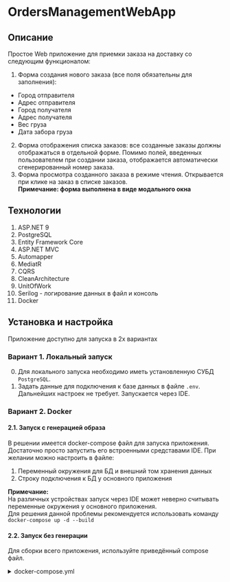 # OrdersManagementWebApp
## Описание
Простое Web приложение для приемки заказа на доставку со следующим функционалом:
1. Форма создания нового заказа (все поля обязательны для заполнения):
- Город отправителя
- Адрес отправителя
- Город получателя
- Адрес получателя
- Вес груза
- Дата забора груза

2. Форма отображения списка заказов: все созданные заказы должны отображаться в отдельной форме. Помимо полей, введенных пользователем при создании заказа, отображается автоматически сгенерированный номер заказа.
3. Форма просмотра созданного заказа в режиме чтения. Открывается при клике на заказ в списке заказов.<br/>
<b>Примечание: форма выполнена в виде модального окна</b>

## Технологии
1. ASP.NET 9
2. PostgreSQL
3. Entity Framework Core
4. ASP.NET MVC
5. Automapper
7. MediatR
8. CQRS
10. CleanArchitecture
11. UnitOfWork
12. Serilog - логирование данных в файл и консоль
13. Docker

## Установка и настройка
Приложение доступно для запуска в 2х вариантах
### Вариант 1. Локальный запуск
0. Для локального запуска необходимо иметь установленную СУБД `PostgreSQL`.
1. Задать данные для подключения к базе данных в файле `.env`.
Дальнейших настроек не требует. Запускается через IDE.

### Вариант 2. Docker
#### 2.1. Запуск с генерацией образа
В решении имеется docker-compose файл для запуска приложения. Достаточно просто запустить его встроенными средставами IDE.
При желании можно настроить в файле:
1. Переменный окружения для БД и внешний том хранения данных
2. Строку подключения к БД у основного приложения

<b>Примечание:</b><br/>
На различных устройствах запуск через IDE может неверно считывать переменные окружения у основного приложения.<br/>
Для решения данной проблемы рекомендуется использовать команду `docker-compose up -d --build` 

#### 2.2. Запуск без генерации
Для сборки всего приложения, используйте приведённый compose файл.
<details><summary>docker-compose.yml</summary>

```
services:
  postgre:
    container_name: orders_management_db
    image: postgres:latest
    environment: 
      POSTGRES_USER: postgres
      POSTGRES_PASSWORD: Qwerty123!
      POSTGRES_DB: OrderManagement.Db
    ports:
      - 5432:5432
    networks:
      - orders-management-network
    volumes:
      - postgres_data:/var/lib/postgresql/data

  orders_management_webapp:
    image: ivanpovaliaev/orders_management_webapp:latest
    environment:
      DB_CONNECTION_STRING: "Host=postgre;Port=5432;Database=OrderManagement.Db;Username=postgres;Password=Qwerty123!;"
    depends_on:
      - postgre
    restart: unless-stopped
    ports:
      - 8080:8080
      - 8081:8081
    networks:
      - orders-management-network

networks:
    orders-management-network:

volumes:
    postgres_data:
```
</details>
